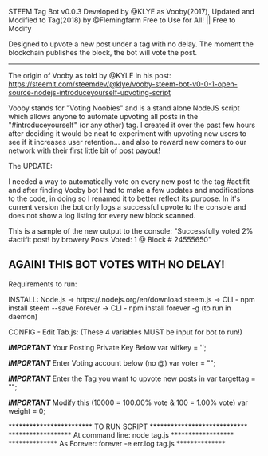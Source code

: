 STEEM Tag Bot  v0.0.3
Developed by @KLYE as Vooby(2017), Updated and Modified to Tag(2018) by @Flemingfarm
Free to Use for All! || Free to Modify

Designed to upvote a new post under a tag with no delay. The moment the blockchain 
publishes the block, the bot will vote the post.

------------------------------------------------------------------------------------------------------------------------------
The origin of Vooby as told by @KYLE in his post: https://steemit.com/steemdev/@klye/vooby-steem-bot-v0-0-1-open-source-nodejs-introduceyourself-upvoting-script

Vooby stands for "Voting Noobies" and is a stand alone NodeJS script which allows anyone to automate upvoting all posts in the
"#introduceyourself" (or any other) tag. I created it over the past few hours after deciding it would be neat to experiment with
upvoting new users to see if it increases user retention... and also to reward new comers to our network with their first little bit of
post payout!

The UPDATE:

I needed a way to automatically vote on every new post to the tag #actifit and after finding Vooby bot I had to make a few updates
and modifications to the code, in doing so I renamed it to better reflect its purpose. In it's current version the bot only logs a
successful upvote to the console and does not show a log listing for every new block scanned. 

This is a sample of the new output to the console: 
"Successfully voted 2% #actifit post! by browery  Posts Voted: 1 @ Block # 24555650"

AGAIN! THIS BOT VOTES WITH NO DELAY! 
------------------------------------------------------------------------------------------------------------------------------

Requirements to run:

INSTALL: 
Node.js ->	https://.nodejs.org/en/download
steem.js -> CLI - npm install steem --save
Forever ->  CLI - npm install forever -g (to run in daemon)

CONFIG - Edit Tab.js:
(These 4 variables MUST be input for bot to run!)

***IMPORTANT*** Your Posting Private Key Below
var wifkey = '';

***IMPORTANT*** Enter Voting account below (no @)
var voter = "";

***IMPORTANT*** Enter the Tag you want to upvote new posts in
var targettag = "";

***IMPORTANT*** Modify this (10000 = 100.00% vote & 100 = 1.00% vote)
var weight = 0;


************************ TO RUN SCRIPT ****************************
****************** At command line:  node tag.js ******************
************** As Forever: forever -e err.log tag.js **************
